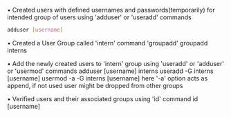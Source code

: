 • Created users with defined usernames and passwords(temporarily) for intended group of users using 'adduser' or 'useradd' commands
```bash
adduser [username]
```
	
• Created a User Group called 'intern' command 'groupadd'
	groupadd interns

• Add the newly created users to 'intern' group using 'useradd' or 'adduser' or 'usermod' commands
	adduser [username] interns
	useradd -G interns [username]
	usermod -a -G interns [username]
here '-a' option acts as append, if not used user might be dropped from other groups

• Verified users and their associated groups using 'id' command
	id [username]
